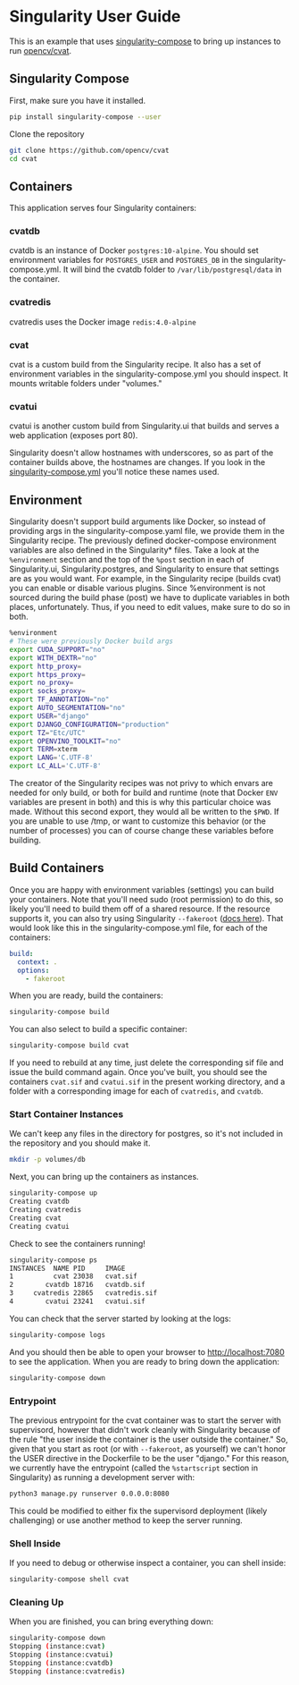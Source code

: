 # Singularity User Guide

This is an example that uses [singularity-compose](https://www.github.com/singularityhub/singularity-compose) 
to bring up instances to run [opencv/cvat](https://github.com/opencv/cvat).

## Singularity Compose

First, make sure you have it installed.

```bash
pip install singularity-compose --user
```

Clone the repository

```bash
git clone https://github.com/opencv/cvat
cd cvat
```

## Containers

This application serves four Singularity containers:

### cvatdb

cvatdb is an instance of Docker `postgres:10-alpine`. You should set environment variables for `POSTGRES_USER` 
and `POSTGRES_DB` in the singularity-compose.yml. It will bind the cvatdb folder to 
`/var/lib/postgresql/data` in the container.

### cvatredis

cvatredis uses the Docker image `redis:4.0-alpine`

### cvat

cvat is a custom build from the Singularity recipe. It also has a set of environment variables 
in the singularity-compose.yml you should inspect. It mounts writable folders under "volumes."

### cvatui

cvatui is another custom build from Singularity.ui that builds and serves a web application (exposes port 80).

Singularity doesn't allow hostnames with underscores, so as part of the container builds above, 
the hostnames are changes. If you look in the [singularity-compose.yml](../../../singularity-compose.yml)
you'll notice these names used.

## Environment

Singularity doesn't support build arguments like Docker, so instead of
providing args in the singularity-compose.yaml file, we provide them in the 
Singularity recipe. The previously defined docker-compose environment variables
are also defined in the Singularity* files. Take a look at the `%environment` section and the top of
the `%post` section in each of Singularity.ui, Singularity.postgres, and Singularity 
to ensure that settings are as you would want. For example, in the Singularity recipe 
(builds cvat) you can enable or disable various plugins. Since %environment is not
sourced during the build phase (post) we have to duplicate variables in both places, unfortunately.
Thus, if you need to edit values, make sure to do so in both.

```bash
%environment
# These were previously Docker build args
export CUDA_SUPPORT="no"
export WITH_DEXTR="no"
export http_proxy=
export https_proxy=
export no_proxy=
export socks_proxy=
export TF_ANNOTATION="no"
export AUTO_SEGMENTATION="no"
export USER="django"
export DJANGO_CONFIGURATION="production"
export TZ="Etc/UTC"
export OPENVINO_TOOLKIT="no"
export TERM=xterm
export LANG='C.UTF-8'
export LC_ALL='C.UTF-8'
```

The creator of the Singularity recipes was not privy to which envars
are needed for only build, or both for build and runtime (note that Docker
`ENV` variables are present in both) and this is why this particular choice was made.
Without this second export, they would all be written to the `$PWD`. If you are
unable to use /tmp, or want to customize this behavior (or the number of processes)
you can of course change these variables before building.

## Build Containers

Once you are happy with environment variables (settings) you can build your
containers. Note that you'll need sudo (root permission) to do this, so likely you'll need to
build them off of a shared resource. If the resource supports it, you can also
try using Singularity `--fakeroot` ([docs here](https://sylabs.io/guides/3.5/user-guide/fakeroot.html)).
That would look like this in the singularity-compose.yml file, for each of the containers:

```yaml
build:
  context: .
  options:
    - fakeroot
```

When you are ready, build the containers:

```bash
singularity-compose build
```

You can also select to build a specific container:

```bash
singularity-compose build cvat
```

If you need to rebuild at any time, just delete the corresponding sif file 
and issue the build command again. Once you've built, you should see the containers 
`cvat.sif` and `cvatui.sif` in the present working directory, and a folder
with a corresponding image for each of `cvatredis`, and `cvatdb`.

### Start Container Instances

We can't keep any files in the directory for postgres, so it's not included in the
repository and you should make it.

```bash
mkdir -p volumes/db
```

Next, you can bring up the containers as instances.

```bash
singularity-compose up
Creating cvatdb
Creating cvatredis
Creating cvat
Creating cvatui
```

Check to see the containers running!

```bash
singularity-compose ps
INSTANCES  NAME PID     IMAGE
1          cvat	23038	cvat.sif
2        cvatdb	18716	cvatdb.sif
3     cvatredis	22865	cvatredis.sif
4        cvatui	23241	cvatui.sif
```

You can check that the server started by looking at the logs:

```bash
singularity-compose logs
```

And you should then be able to open your browser to [http://localhost:7080](http://localhost:7080) 
to see the application. When you are ready to bring down the application:

```bash
singularity-compose down
```

### Entrypoint

The previous entrypoint for the cvat container was to start the server
with supervisord, however that didn't work cleanly with Singularity because of
the rule "the user inside the container is the user outside the container."
So, given that you start as root (or with `--fakeroot`, as yourself) we
can't honor the USER directive in the Dockerfile to be the user "django."
For this reason, we currently have the entrypoint (called the `%startscript` section
in Singularity) as running a development server with:

```bash
python3 manage.py runserver 0.0.0.0:8080
```

This could be modified to either fix the supervisord deployment (likely
challenging) or use another method to keep the server running.

### Shell Inside

If you need to debug or otherwise inspect a container, you can shell inside:

```bash
singularity-compose shell cvat
```

### Cleaning Up

When you are finished, you can bring everything down:

```bash
singularity-compose down
Stopping (instance:cvat)
Stopping (instance:cvatui)
Stopping (instance:cvatdb)
Stopping (instance:cvatredis)
```
